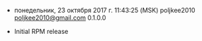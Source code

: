 * понедельник, 23 октября 2017 г. 11:43:25 (MSK) poljkee2010 <poljkee2010@gmail.com> 0.1.0.0
- Initial RPM release
